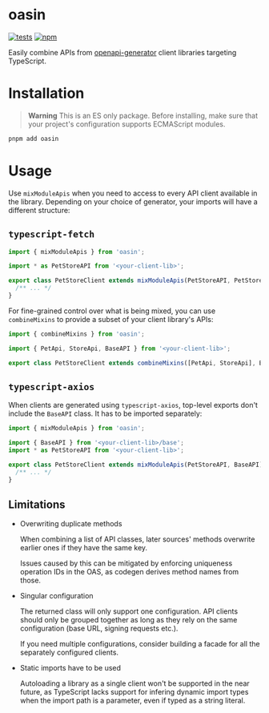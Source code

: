 # oasin

[![tests](https://github.com/driimus/oasin/actions/workflows/test.yml/badge.svg)](https://github.com/driimus/oasin/actions/workflows/test.yml)
[![npm](https://img.shields.io/npm/v/oasin.svg?style=flat)](https://www.npmjs.com/package/oasin)

Easily combine APIs from [openapi-generator](https://github.com/OpenAPITools/openapi-generator) client libraries targeting TypeScript.

# Installation

> **Warning**
> This is an ES only package. Before installing, make sure that your project's configuration supports ECMAScript modules.

```sh
pnpm add oasin
```

# Usage

Use `mixModuleApis` when you need to access to every API client available in the library. Depending on your choice of generator, your imports will have a different structure:

## `typescript-fetch`

```ts
import { mixModuleApis } from 'oasin';

import * as PetStoreAPI from '<your-client-lib>';

export class PetStoreClient extends mixModuleApis(PetStoreAPI, PetStoreAPI.BaseAPI) {
  /** ... */
}
```

For fine-grained control over what is being mixed, you can use `combineMixins` to provide a subset of your client library's APIs:

```ts
import { combineMixins } from 'oasin';

import { PetApi, StoreApi, BaseAPI } from '<your-client-lib>';

export class PetStoreClient extends combineMixins([PetApi, StoreApi], BaseAPI) {}
```

## `typescript-axios`

When clients are generated using `typescript-axios`, top-level exports don't include the `BaseAPI` class. It has to be imported separately:

```ts
import { mixModuleApis } from 'oasin';

import { BaseAPI } from '<your-client-lib>/base';
import * as PetStoreAPI from '<your-client-lib>';

export class PetStoreClient extends mixModuleApis(PetStoreAPI, BaseAPI) {
  /** ... */
}
```

## Limitations

- Overwriting duplicate methods

  When combining a list of API classes, later sources' methods overwrite earlier ones if they have the same key.

  Issues caused by this can be mitigated by enforcing uniqueness operation IDs in the OAS, as codegen derives method names from those.

- Singular configuration

  The returned class will only support one configuration.
  API clients should only be grouped together as long as they rely on the same configuration (base URL, signing requests etc.).

  If you need multiple configurations, consider building a facade for all the separately configured clients.

- Static imports have to be used

  Autoloading a library as a single client won't be supported in the near future, as TypeScript lacks support for infering dynamic import types when the import path is a parameter, even if typed as a string literal.
